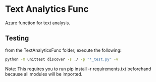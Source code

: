 # Text Analytics Func
Azure function for text analysis.

## Testing
from the TextAnalyticsFunc folder, execute the following:
```bash
python -m unittest discover -s ./ -p "*_test.py" -v
```

Note: This requires you to run pip install -r requirements.txt beforehand because all modules will be imported.